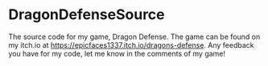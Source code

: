# DragonDefenseSource
The source code for my game, Dragon Defense.
The game can be found on my itch.io at https://epicfaces1337.itch.io/dragons-defense. 
Any feedback you have for my code, let me know in the comments of my game!
